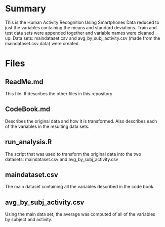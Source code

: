 # Summary
This is the Human Activity Recognition Using Smartphones Data reduced to just the variables containing the means and standard deviations.  Train and test data sets were appended together and variable names were cleaned up.  Data sets: maindataset.csv and avg_by_subj_activity.csv (made from the maindataset.csv data) were created.
# Files
## ReadMe.md
This file.  It describes the other files in this repository
## CodeBook.md
Describes the original data and how it is transformed.  Also describes each of the variables in the resulting data sets.
## run_analysis.R
The script that was used to transform the original data into the two datasets: maindataset.csv and avg_by_subj_activity.csv
## maindataset.csv
The main dataset containing all the variables described in the code book.
## avg_by_subj_activity.csv
Using the main data set, the average was computed of all of the variables by subject and activity.

